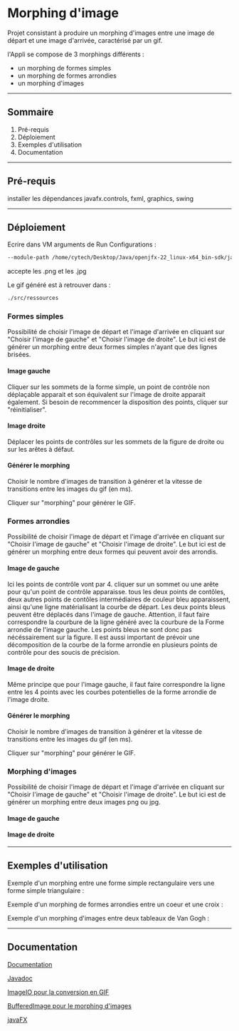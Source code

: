 
# Morphing d'image

Projet consistant à produire un morphing d'images entre une image de départ et une image d'arrivée, caractérisé par un gif. 

l'Appli se compose de 3 morphings différents :
* un morphing de formes simples
* un morphing de formes arrondies 
* un morphing d'images

***

## Sommaire

1. Pré-requis
2. Déploiement
3. Exemples d'utilisation
4. Documentation
***

## Pré-requis

installer les dépendances javafx.controls, fxml, graphics, swing 
***

## Déploiement

Ecrire dans VM arguments de Run Configurations :

```bash
--module-path /home/cytech/Desktop/Java/openjfx-22_linux-x64_bin-sdk/javafx-sdk-22/lib --add-modules javafx.controls,javafx.fxml,javafx.graphics,javafx.swing
```

accepte les .png et les .jpg

Le gif généré est à retrouver dans :

```bash
./src/ressources
```

### Formes simples

Possibilité de choisir l'image de départ et l'image d'arrivée en cliquant sur "Choisir l'image de gauche" et "Choisir l'image de droite". Le but ici est de générer un morphing entre deux formes simples n'ayant que des lignes brisées.

#### Image gauche

Cliquer sur les sommets de la forme simple, un point de contrôle non déplaçable apparait et son équivalent sur l'image de droite apparait également.
Si besoin de recommencer la disposition des points, cliquer sur "réinitialiser".

#### Image droite

Déplacer les points de contrôles sur les sommets de la figure de droite ou sur les arêtes à défaut.

#### Générer le morphing

Choisir le nombre d'images de transition à générer et la vitesse de transitions entre les images du gif (en ms).

Cliquer sur "morphing" pour générer le GIF.


### Formes arrondies

Possibilité de choisir l'image de départ et l'image d'arrivée en cliquant sur "Choisir l'image de gauche" et "Choisir l'image de droite". Le but ici est de générer un morphing entre deux formes qui peuvent avoir des arrondis.

#### Image de gauche

Ici les points de contrôle vont par 4. cliquer sur un sommet ou une arête pour qu'un point de contrôle apparaisse. tous les deux points de contôles, deux autres points de contôles intermédiaires de couleur bleu apparaissent, ainsi qu'une ligne matérialisant la courbe de départ. Les deux points bleus peuvent être déplacés dans l'image de gauche. Attention, il faut faire correspondre la courbure de la ligne généré avec la courbure de la Forme arrondie de l'image gauche. Les points bleus ne sont donc pas nécéssairement sur la figure.
Il est aussi important de prévoir une décomposition de la courbe de la forme arrondie en plusieurs points de contrôle pour des soucis de précision.

#### Image de droite

Même principe que pour l'image gauche, il faut faire correspondre la ligne entre les 4 points avec les courbes potentielles de la forme arrondie de l'image droite.

#### Générer le morphing

Choisir le nombre d'images de transition à générer et la vitesse de transitions entre les images du gif (en ms).

Cliquer sur "morphing" pour générer le GIF.


### Morphing d'images

Possibilité de choisir l'image de départ et l'image d'arrivée en cliquant sur "Choisir l'image de gauche" et "Choisir l'image de droite". Le but ici est de générer un morphing entre deux images png ou jpg.

#### Image de gauche


#### Image de droite

***

## Exemples d'utilisation

Exemple d'un morphing entre une forme simple rectangulaire vers une forme simple triangulaire :


Exemple d'un morphing de formes arrondies entre un coeur et une croix :


Exemple d'un morphing d'images entre deux tableaux de Van Gogh :
***

## Documentation

[Documentation](https://docs.google.com/document/d/1laq1xMgcM8cnwBgvdIpf29Tavy6Ft_AikcwHVvL0pTc/edit?usp=sharing)


[Javadoc](https://docs.oracle.com/javase/8/docs/technotes/tools/windows/javadoc.html)

[ImageIO pour la conversion en GIF](https://docs.oracle.com/en/java/javase/17/docs/api/java.desktop/javax/imageio/ImageIO.html)

[BufferedImage pour le morphing d'images](https://docs.oracle.com/javase/8/docs/api/java/awt/image/BufferedImage.html)

[javaFX](https://docs.oracle.com/javase/8/javafx/api/toc.html)
